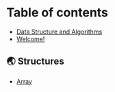 # Table of contents

* [Data Structure and Algorithms](README.md)
* [Welcome!](<Welcome.md>)

## 🌏 Structures

* [Array](structures/array.md)
